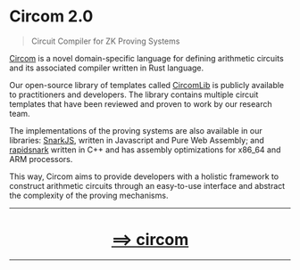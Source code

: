 # Circom 2.0

> Circuit Compiler for ZK Proving Systems

[Circom](https://iden3.io/circom) is a novel domain-specific language for defining arithmetic circuits and its associated compiler written in Rust language.

Our open-source library of templates called [CircomLib](https://github.com/iden3/circomlib) is publicly available to practitioners and developers. The library contains multiple circuit templates that have been reviewed and proven to work by our research team.

The implementations of the proving systems are also available in our libraries: [SnarkJS](https://github.com/iden3/snarkjs), written in Javascript and Pure Web Assembly; and [rapidsnark](https://github.com/iden3/rapidsnark) written in C++ and has assembly optimizations for x86_64 and ARM processors.

This way, Circom aims to provide developers with a holistic framework to construct arithmetic circuits through an easy-to-use interface and abstract the complexity of the proving mechanisms.

---

# <div align="center"><b>[==> circom](https://docs.circom.io/)</b></div>

---

